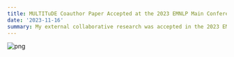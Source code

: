 ```yaml
---
title: MULTITuDE Coauthor Paper Accepted at the 2023 EMNLP Main Conference
date: '2023-11-16' 
summary: My external collaborative research was accepted in the 2023 EMNLP. This research is titled, [MULTITuDE - Large-Scale Multilingual Machine-Generated Text Detection Benchmark](https://2023.emnlp.org/program/accepted_main_conference/). This work is a collaboration with Penn State and [KiNiT](https://kinit.sk/). Coauthor includes - Dominik Macko, Robert Moro, Adaku Uchendu, Michiharu Yamashita, Matúš Pikuliak, Ivan Srba, Thai Le, Dongwon Lee, Jakub Simko, Maria Bielikova
---
```



<!-- ```python
from IPython.core.display import Image
Image('https://cdn.masto.host/sigmoidsocial/accounts/avatars/109/609/147/148/496/503/original/a0fa63dce5cb1c3a.png')
``` -->

![png](output_1_0.png)
    
